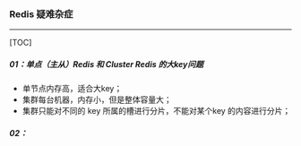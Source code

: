 ### Redis 疑难杂症

------

[TOC]

##### 01：单点（主从）Redis 和 Cluster Redis 的大key问题

- 单节点内存高，适合大key；
- 集群每台机器，内存小，但是整体容量大；
- 集群只能对不同的 key 所属的槽进行分片，不能对某个key 的内容进行分片；

##### 02：